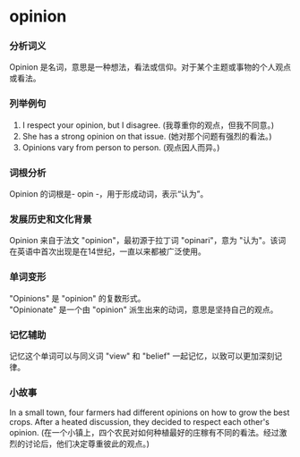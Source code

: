 # opinion

### 分析词义

  

Opinion 是名词，意思是一种想法，看法或信仰。对于某个主题或事物的个人观点或看法。

  

### 列举例句

  

1.  I respect your opinion, but I disagree. (我尊重你的观点，但我不同意。)
2.  She has a strong opinion on that issue. (她对那个问题有强烈的看法。)
3.  Opinions vary from person to person. (观点因人而异。)

  

### 词根分析

  

Opinion 的词根是- opin -，用于形成动词，表示“认为”。

  

### 发展历史和文化背景

  

Opinion 来自于法文 "opinion"，最初源于拉丁词 "opinari"，意为 "认为"。该词在英语中首次出现是在14世纪，一直以来都被广泛使用。

  

### 单词变形

  

"Opinions" 是 "opinion" 的复数形式。  
"Opinionate" 是一个由 "opinion" 派生出来的动词，意思是坚持自己的观点。

  

### 记忆辅助

  

记忆这个单词可以与同义词 "view" 和 "belief" 一起记忆，以致可以更加深刻记律。

  

### 小故事

  

In a small town, four farmers had different opinions on how to grow the best crops. After a heated discussion, they decided to respect each other's opinion. (在一个小镇上，四个农民对如何种植最好的庄稼有不同的看法。经过激烈的讨论后，他们决定尊重彼此的观点。)
